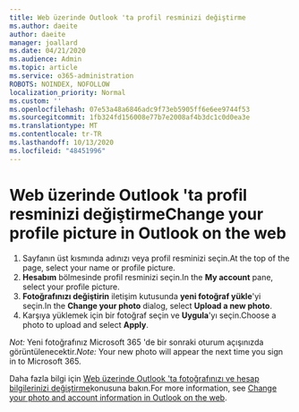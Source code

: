 ```yaml
---
title: Web üzerinde Outlook 'ta profil resminizi değiştirme
ms.author: daeite
author: daeite
manager: joallard
ms.date: 04/21/2020
ms.audience: Admin
ms.topic: article
ms.service: o365-administration
ROBOTS: NOINDEX, NOFOLLOW
localization_priority: Normal
ms.custom: ''
ms.openlocfilehash: 07e53a48a6846adc9f73eb5905ff6e6ee9744f53
ms.sourcegitcommit: 1fb324fd156008e77b7e2008af4b3dc1c0d0ea3e
ms.translationtype: MT
ms.contentlocale: tr-TR
ms.lasthandoff: 10/13/2020
ms.locfileid: "48451996"
---
```

# <a name="change-your-profile-picture-in-outlook-on-the-web"></a><span data-ttu-id="9b01b-102">Web üzerinde Outlook 'ta profil resminizi değiştirme</span><span class="sxs-lookup"><span data-stu-id="9b01b-102">Change your profile picture in Outlook on the web</span></span>

1. <span data-ttu-id="9b01b-103">Sayfanın üst kısmında adınızı veya profil resminizi seçin.</span><span class="sxs-lookup"><span data-stu-id="9b01b-103">At the top of the page, select your name or profile picture.</span></span>
1. <span data-ttu-id="9b01b-104">**Hesabım** bölmesinde profil resminizi seçin.</span><span class="sxs-lookup"><span data-stu-id="9b01b-104">In the **My account** pane, select your profile picture.</span></span>
1. <span data-ttu-id="9b01b-105">**Fotoğrafınızı değiştirin** iletişim kutusunda **yeni fotoğraf yükle**'yi seçin.</span><span class="sxs-lookup"><span data-stu-id="9b01b-105">In the **Change your photo** dialog, select **Upload a new photo**.</span></span>
1. <span data-ttu-id="9b01b-106">Karşıya yüklemek için bir fotoğraf seçin ve **Uygula**'yı seçin.</span><span class="sxs-lookup"><span data-stu-id="9b01b-106">Choose a photo to upload and select **Apply**.</span></span>

<span data-ttu-id="9b01b-107">*Not:* Yeni fotoğrafınız Microsoft 365 'de bir sonraki oturum açışınızda görüntülenecektir.</span><span class="sxs-lookup"><span data-stu-id="9b01b-107">*Note:* Your new photo will appear the next time you sign in to Microsoft 365.</span></span>

<span data-ttu-id="9b01b-108">Daha fazla bilgi için [Web üzerinde Outlook 'ta fotoğrafınızı ve hesap bilgilerinizi değiştirme](https://support.office.com/article/b2dbb289-851d-4bed-93c3-3e136f5659ec)konusuna bakın.</span><span class="sxs-lookup"><span data-stu-id="9b01b-108">For more information, see [Change your photo and account information in Outlook on the web](https://support.office.com/article/b2dbb289-851d-4bed-93c3-3e136f5659ec).</span></span>
